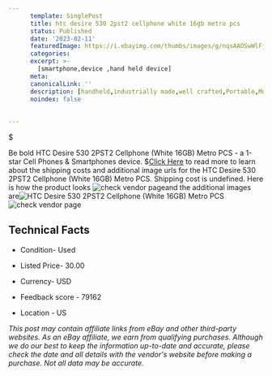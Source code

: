 ```yaml
---
      template: SinglePost
      title: htc desire 530 2pst2 cellphone white 16gb metro pcs
      status: Published
      date: '2023-02-11'
      featuredImage: https://i.ebayimg.com/thumbs/images/g/nqsAAOSwWlFj4WZg/s-l225.jpg
      categories: 
      excerpt: >-
        [smartphone,device ,hand held device]
      meta:
      canonicalLink: ''
      description: [handheld,industrially made,well crafted,Portable,Mobile,Compact,Convenient,Lightweight,Maneuverable,Man-portable,Miniature,Carriable,Hand-held,Light,Holdable,Transportable,Mobile device,Pocket-sized,On-the-go,Wireless,Cordless,Compact size,Convenient size, smartphone,device ,hand held device]
      noindex: false
      
        
---
```

$

Be bold HTC Desire 530 2PST2 Cellphone (White 16GB) Metro PCS - a 1-star Cell Phones & Smartphones device.
$[Click Here](https://www.ebay.com/itm/165926007328?hash=item26a1f5f220%3Ag%3AnqsAAOSwWlFj4WZg&mkevt=1&mkcid=1&mkrid=711-53200-19255-0&campid=%253CePNCampaignId%253E&customid=%253CreferenceId%253E&toolid=10049) to read more to learn about the shipping costs and additional image urls for the HTC Desire 530 2PST2 Cellphone (White 16GB) Metro PCS. Shipping cost is undefined. Here is how the product looks ![check vendor page](https://i.ebayimg.com/thumbs/images/g/nqsAAOSwWlFj4WZg/s-l225.jpg)and the additional images are![HTC Desire 530 2PST2 Cellphone (White 16GB) Metro PCS](https://i.ebayimg.com/images/g/nqsAAOSwWlFj4WZg/s-l1600.jpg)![check vendor page](https://origin-galleryplus.ebayimg.com/ws/web/165926007328_2_0_1/225x225.jpg)



 ## Technical Facts 



     
      

 - Condition- Used 


      

 - Listed Price- 30.00 


      

 - Currency- USD 


      

 - Feedback score - 79162 


      

 - Location - US 


      
      

 *_This post may contain affiliate links from eBay and other third-party websites. As an eBay affiliate, we earn from qualifying purchases. Although we do our best to keep the information up-to-date and accurate, please check the date and all details with the vendor's website before making a purchase. Not all data may be accurate._*






